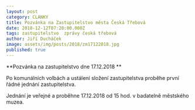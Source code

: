 ```yaml
---
layout: post
category: CLANKY
title: Pozvánka na Zastupitelstvo města Česká Třebová
date: 2018-12-12T07:20:00.000Z
tags: zastupitelstvo  zprávy česká třebová
author: Jiří Ducháček
image: assets/img/posts/2018/zm17122018.jpg
published: true
---
```

**Pozvánka na zastupitelstvo dne 17.12.2018 **




Po komunálních volbách a ustálení složení zastupitelstva proběhe první řádné jednání zastupitelstva.

Jednání je veřejné a proběhne 17.12.2018 od 15 hod. v badatelně městského muzea.
